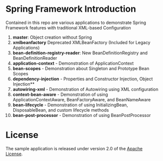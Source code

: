 # Spring Framework Introduction

Contained in this repo are various applications to demonstrate Spring Framework features with traditional XML-based Configuration


1.  **master**: Object creation without Spring
2.  **xmlbeanfactory** Deprecated XMLBeanFactory (Included for Legacy Applications)
3.  **bean-definition-registry-reader**: New BeanDefinitionRegistry and BeanDefinitionReader
4.  **application-context** - Demonstration of ApplicationContext
5.  **bean-scopes** - Demonstration about Singleton and Prototype Bean Scopes
6.  **dependency-injection** - Properties and Constructor Injection, Object Injection** 
7.  **autowiring-xml** - Demonstration of Autowiring using XML configuration
8.  **context-bean-aware** - Demonstration of using ApplicationContextAware, BeanFactoryAware, and BeanNameAware
9.  **bean-lifecycle** - Demonstration of using InitializingBean, DisposableBean, and custom lifecycle methods
10.  **bean-post-processor** - Demonstration of using BeanPostProcessor

# License

The sample application is released under version 2.0 of the [Apache License](http://www.apache.org/licenses/LICENSE-2.0).
